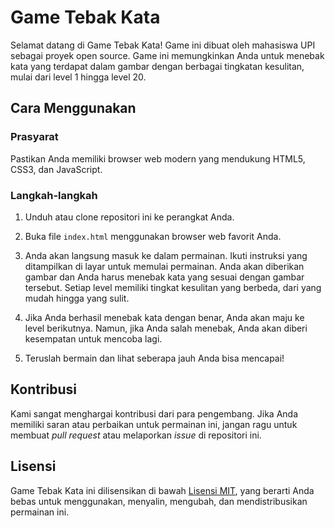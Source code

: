 # Game Tebak Kata

Selamat datang di Game Tebak Kata! Game ini dibuat oleh mahasiswa UPI sebagai proyek open source. Game ini memungkinkan Anda untuk menebak kata yang terdapat dalam gambar dengan berbagai tingkatan kesulitan, mulai dari level 1 hingga level 20.

## Cara Menggunakan

### Prasyarat
Pastikan Anda memiliki browser web modern yang mendukung HTML5, CSS3, dan JavaScript.

### Langkah-langkah
1. Unduh atau clone repositori ini ke perangkat Anda.

2. Buka file `index.html` menggunakan browser web favorit Anda.

3. Anda akan langsung masuk ke dalam permainan. Ikuti instruksi yang ditampilkan di layar untuk memulai permainan. Anda akan diberikan gambar dan Anda harus menebak kata yang sesuai dengan gambar tersebut. Setiap level memiliki tingkat kesulitan yang berbeda, dari yang mudah hingga yang sulit.

4. Jika Anda berhasil menebak kata dengan benar, Anda akan maju ke level berikutnya. Namun, jika Anda salah menebak, Anda akan diberi kesempatan untuk mencoba lagi.

5. Teruslah bermain dan lihat seberapa jauh Anda bisa mencapai!

## Kontribusi
Kami sangat menghargai kontribusi dari para pengembang. Jika Anda memiliki saran atau perbaikan untuk permainan ini, jangan ragu untuk membuat *pull request* atau melaporkan *issue* di repositori ini.

## Lisensi
Game Tebak Kata ini dilisensikan di bawah [Lisensi MIT](LICENSE), yang berarti Anda bebas untuk menggunakan, menyalin, mengubah, dan mendistribusikan permainan ini.
